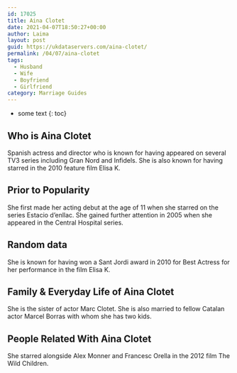 ```yaml
---
id: 17025
title: Aina Clotet
date: 2021-04-07T18:50:27+00:00
author: Laima
layout: post
guid: https://ukdataservers.com/aina-clotet/
permalink: /04/07/aina-clotet
tags:
  - Husband
  - Wife
  - Boyfriend
  - Girlfriend
category: Marriage Guides
---
```


* some text
{: toc}


## Who is Aina Clotet
                  
                  
                  
Spanish actress and director who is known for having appeared on several TV3 series including Gran Nord and Infidels. She is also known for having starred in the 2010 feature film Elisa K. 
                  
              
            
              
            
                
                
                
## Prior to Popularity
                  
                  
                  
She first made her acting debut at the age of 11 when she starred on the series Estacio d&#8217;enllac. She gained further attention in 2005 when she appeared in the Central Hospital series. 
                  
              
            
              
            
                
                
                
## Random data
                  
                  
                  
She is known for having won a Sant Jordi award in 2010 for Best Actress for her performance in the film Elisa K. 
                  
              
            
              
            
                
                
                
## Family & Everyday Life of Aina Clotet
                  
                  
                  
She is the sister of actor Marc Clotet. She is also married to fellow Catalan actor Marcel Borras with whom she has two kids. 
                  
              
            
              
            
                
                
                
## People Related With Aina Clotet
                  
                  
                  
She starred alongside Alex Monner and Francesc Orella in the 2012 film The Wild Children. 
                  
              
            
              
            
                
              
            
              
              
            
            
              
            
          
          
          